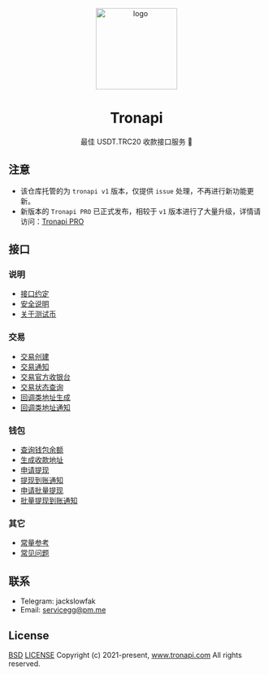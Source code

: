 <p align="center">
  <a href=" https://www.tronapi.com">
    <img src="https://tronapi.com/public/data/system/logo/D2ZW2d4N4CD14g20.png" width="160" alt="logo"/>
  </a>
</p>

<h1 align="center">Tronapi</h1>
<p align="center">
  最佳 USDT.TRC20 收款接口服务 🚀
</p>

## 注意

- 该仓库托管的为 `tronapi v1` 版本，仅提供 `issue` 处理，不再进行新功能更新。
- 新版本的 `Tronapi PRO` 已正式发布，相较于 `v1` 版本进行了大量升级，详情请访问：[Tronapi PRO](https://pro.tronapi.com)

## 接口

### 说明
  - [接口约定](/api/intro/convention.md)
  - [安全说明](/api/intro/security.md)
  - [关于测试币](/api/intro/fau.md)

### 交易
  - [交易创建](/api/transaction/create.md)
  - [交易通知](/api/transaction/notify.md)
  - [交易官方收银台](/api/transaction/cashier.md)
  - [交易状态查询](/api/transaction/query.md)
  - [回调类地址生成](/api/transaction/callback_create.md)
  - [回调类地址通知](/api/transaction/callback_notify.md)

### 钱包
  - [查询钱包余额](/api/wallet/balance.md)
  - [生成收款地址](/api/wallet/deposit.md)
  - [申请提现](/api/wallet/withdrawal.md)
  - [提现到账通知](/api/wallet/withdrawal_notify.md)
  - [申请批量提现](/api/wallet/withdrawal_mass.md)
  - [批量提现到账通知](/api/wallet/withdrawal_mass_notify.md)

### 其它
  - [常量参考](/api/asset/constant.md)
  - [常见问题](/api/asset/faq.md)

## 联系
- Telegram: jackslowfak
- Email: servicegg@pm.me

## License
[BSD](https://www.wikiwand.com/en/BSD_licenses)
[LICENSE](/LICENSE) Copyright (c) 2021-present, www.tronapi.com All rights reserved.